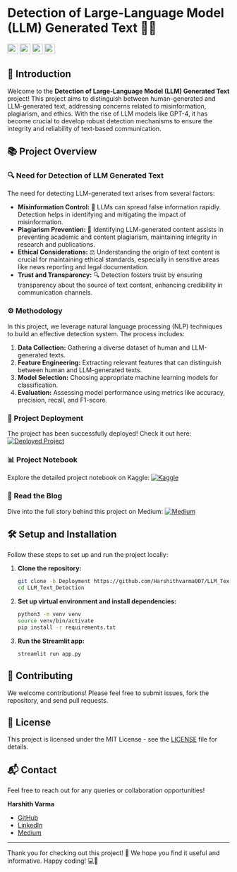# Detection of Large-Language Model (LLM) Generated Text 📝🤖

[<img src="https://img.icons8.com/material-outlined/24/000000/github.png" width="24" height="24"/>](https://github.com/Harshithvarma007/LLM_Text_Detection)
[<img src="https://www.cdnlogo.com/logos/k/70/kaggle.svg" width="24" height="24"/>](https://www.kaggle.com/code/harshithvarma007/llm-text-detection-99-47-accuracy)
[<img src="https://img.icons8.com/ios-filled/24/000000/medium-monogram.png" width="24" height="24"/>](https://medium.com/@harshith007varma007/end-to-end-machine-learning-project-part-i-c29c2b982055)
[<img src="https://img.icons8.com/ios-filled/24/000000/link.png" width="24" height="24"/>](http://54.196.163.140:8501/)





## 🌟 Introduction

Welcome to the **Detection of Large-Language Model (LLM) Generated Text** project! This project aims to distinguish between human-generated and LLM-generated text, addressing concerns related to misinformation, plagiarism, and ethics. With the rise of LLM models like GPT-4, it has become crucial to develop robust detection mechanisms to ensure the integrity and reliability of text-based communication.

## 📚 Project Overview

### 🔍 Need for Detection of LLM Generated Text
The need for detecting LLM-generated text arises from several factors:
- **Misinformation Control:** 🚫 LLMs can spread false information rapidly. Detection helps in identifying and mitigating the impact of misinformation.
- **Plagiarism Prevention:** 📝 Identifying LLM-generated content assists in preventing academic and content plagiarism, maintaining integrity in research and publications.
- **Ethical Considerations:** ⚖️ Understanding the origin of text content is crucial for maintaining ethical standards, especially in sensitive areas like news reporting and legal documentation.
- **Trust and Transparency:** 🔍 Detection fosters trust by ensuring transparency about the source of text content, enhancing credibility in communication channels.

### ⚙️ Methodology
In this project, we leverage natural language processing (NLP) techniques to build an effective detection system. The process includes:
1. **Data Collection:** Gathering a diverse dataset of human and LLM-generated texts.
2. **Feature Engineering:** Extracting relevant features that can distinguish between human and LLM-generated texts.
3. **Model Selection:** Choosing appropriate machine learning models for classification.
4. **Evaluation:** Assessing model performance using metrics like accuracy, precision, recall, and F1-score.

### 🚀 Project Deployment
The project has been successfully deployed! Check it out here:
[![Deployed Project](https://img.icons8.com/ios-filled/24/000000/link.png)](http://54.196.163.140:8501/)

### 📊 Project Notebook
Explore the detailed project notebook on Kaggle:
[![Kaggle](https://img.icons8.com/ios-filled/24/000000/kaggle.png)](https://www.kaggle.com/code/harshithvarma007/llm-text-detection-99-47-accuracy)

### 📖 Read the Blog
Dive into the full story behind this project on Medium:
[![Medium](https://img.icons8.com/ios-filled/24/000000/medium-monogram.png)](https://medium.com/@harshith007varma007/end-to-end-machine-learning-project-part-i-c29c2b982055)

## 🛠️ Setup and Installation

Follow these steps to set up and run the project locally:

1. **Clone the repository:**
    ```sh
    git clone -b Deployment https://github.com/Harshithvarma007/LLM_Text_Detection.git
    cd LLM_Text_Detection
    ```

2. **Set up virtual environment and install dependencies:**
    ```sh
    python3 -m venv venv
    source venv/bin/activate
    pip install -r requirements.txt
    ```

3. **Run the Streamlit app:**
    ```sh
    streamlit run app.py
    ```

## 🤝 Contributing

We welcome contributions! Please feel free to submit issues, fork the repository, and send pull requests.

## 📄 License

This project is licensed under the MIT License - see the [LICENSE](LICENSE) file for details.

## 📬 Contact

Feel free to reach out for any queries or collaboration opportunities!

**Harshith Varma**
- [GitHub](https://github.com/Harshithvarma007)
- [LinkedIn](https://www.linkedin.com/in/harshith-varma-668a7a23b/)
- [Medium](https://medium.com/@harshith007varma007)

---

Thank you for checking out this project! 🙌 We hope you find it useful and informative. Happy coding! 💻🎉
